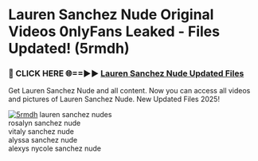 # Lauren Sanchez Nude Original Videos 0nlyFans Leaked - Files Updated! (5rmdh)

<h3>🔴 CLICK HERE 🌐==►► <a href="https://tinyurl.com/yrmya6cz" rel="nofollow">Lauren Sanchez Nude Updated Files</a></h3>

Get Lauren Sanchez Nude and all content. Now you can access all videos and pictures of Lauren Sanchez Nude. New Updated Files 2025!

[![5rmdh](https://i.imgur.com/FMdXYCs.gif)](https://tinyurl.com/yrmya6cz)
lauren sanchez nudes<br>
rosalyn sanchez nude<br>
vitaly sanchez nude<br>
alyssa sanchez nude<br>
alexys nycole sanchez nude